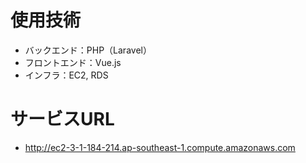 # 使用技術
* バックエンド：PHP（Laravel）
* フロントエンド：Vue.js
* インフラ：EC2, RDS

# サービスURL
* http://ec2-3-1-184-214.ap-southeast-1.compute.amazonaws.com

